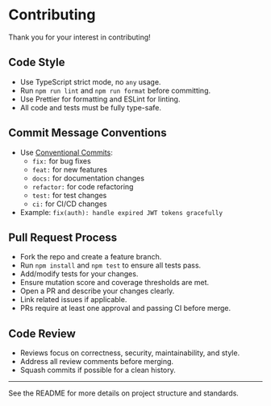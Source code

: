 # Contributing

Thank you for your interest in contributing!

## Code Style

- Use TypeScript strict mode, no `any` usage.
- Run `npm run lint` and `npm run format` before committing.
- Use Prettier for formatting and ESLint for linting.
- All code and tests must be fully type-safe.

## Commit Message Conventions

- Use [Conventional Commits](https://www.conventionalcommits.org/en/v1.0.0/):
  - `fix:` for bug fixes
  - `feat:` for new features
  - `docs:` for documentation changes
  - `refactor:` for code refactoring
  - `test:` for test changes
  - `ci:` for CI/CD changes
- Example: `fix(auth): handle expired JWT tokens gracefully`

## Pull Request Process

- Fork the repo and create a feature branch.
- Run `npm install` and `npm test` to ensure all tests pass.
- Add/modify tests for your changes.
- Ensure mutation score and coverage thresholds are met.
- Open a PR and describe your changes clearly.
- Link related issues if applicable.
- PRs require at least one approval and passing CI before merge.

## Code Review

- Reviews focus on correctness, security, maintainability, and style.
- Address all review comments before merging.
- Squash commits if possible for a clean history.

---

See the README for more details on project structure and standards.
